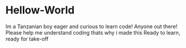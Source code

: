 # Hellow-World
Im a Tanzanian boy eager and curious to learn code!
Anyone out there! Please help me understand coding thats why i made this
Ready to learn, ready for take-off
